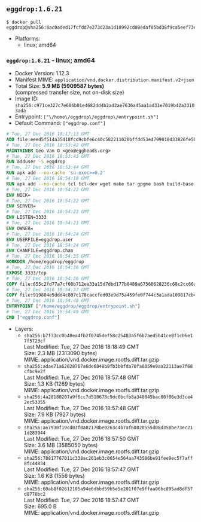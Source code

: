 ## `eggdrop:1.6.21`

```console
$ docker pull eggdrop@sha256:8ac0aded17fcfdd7e273d23a1d18992cd88edaf05bd38f9ca5eef73e0c812046
```

-	Platforms:
	-	linux; amd64

### `eggdrop:1.6.21` - linux; amd64

-	Docker Version: 1.12.3
-	Manifest MIME: `application/vnd.docker.distribution.manifest.v2+json`
-	Total Size: **5.9 MB (5909587 bytes)**  
	(compressed transfer size, not on-disk size)
-	Image ID: `sha256:c971ce327c7e606b01e4682dd4b2ad2ae7636a45aa1ad31e7019b42a33103ada`
-	Entrypoint: `["\/home\/eggdrop\/eggdrop\/entrypoint.sh"]`
-	Default Command: `["eggdrop.conf"]`

```dockerfile
# Tue, 27 Dec 2016 18:17:13 GMT
ADD file:eeed5f514a35d18fcd9cbfe6c40c582211020bffdd53e4799018d33826fe5067 in / 
# Tue, 27 Dec 2016 18:53:42 GMT
MAINTAINER Geo Van O <geo@eggheads.org>
# Tue, 27 Dec 2016 18:53:43 GMT
RUN adduser -S eggdrop
# Tue, 27 Dec 2016 18:53:44 GMT
RUN apk add --no-cache 'su-exec>=0.2'
# Tue, 27 Dec 2016 18:54:18 GMT
RUN apk add --no-cache tcl tcl-dev wget make tar gpgme bash build-base   && wget ftp://ftp.eggheads.org/pub/eggdrop/source/stable/eggdrop1.6.21.tar.gz   && wget ftp://ftp.eggheads.org/pub/eggdrop/source/stable/eggdrop1.6.21.tar.gz.asc   && gpg --keyserver ha.pool.sks-keyservers.net --recv-key B0B3D92ABE1D20233A2ECB01DB909F5EE7C0E7F7   && gpg --batch --verify eggdrop1.6.21.tar.gz.asc eggdrop1.6.21.tar.gz   && rm eggdrop1.6.21.tar.gz.asc   && tar -zxvf eggdrop1.6.21.tar.gz   && rm eggdrop1.6.21.tar.gz   && ( cd eggdrop1.6.21     && CFLAGS="-std=gnu89" ./configure --with-tclinc=/usr/include/tcl.h --with-tcllib=/usr/lib/libtcl8.6.so     && make config     && make     && make install DEST=/home/eggdrop/eggdrop )   && rm -rf eggdrop1.6.21   && mkdir /home/eggdrop/eggdrop/data   && chown -R eggdrop /home/eggdrop/eggdrop   && apk del tcl-dev wget make tar gpgme build-base
# Tue, 27 Dec 2016 18:54:22 GMT
ENV NICK=
# Tue, 27 Dec 2016 18:54:22 GMT
ENV SERVER=
# Tue, 27 Dec 2016 18:54:23 GMT
ENV LISTEN=3333
# Tue, 27 Dec 2016 18:54:23 GMT
ENV OWNER=
# Tue, 27 Dec 2016 18:54:24 GMT
ENV USERFILE=eggdrop.user
# Tue, 27 Dec 2016 18:54:24 GMT
ENV CHANFILE=eggdrop.chan
# Tue, 27 Dec 2016 18:54:35 GMT
WORKDIR /home/eggdrop/eggdrop
# Tue, 27 Dec 2016 18:54:36 GMT
EXPOSE 3333/tcp
# Tue, 27 Dec 2016 18:54:36 GMT
COPY file:655c2fd77a7cf08b712ee33a15d7dbd177b8489a67560628236c68c2cc66aa58 in /home/eggdrop/eggdrop 
# Tue, 27 Dec 2016 18:54:37 GMT
COPY file:919804e5ddd4c807c178caccfed03e9d75a459fe0f744c3a1ada109817cb44ec in /home/eggdrop/eggdrop/scripts/ 
# Tue, 27 Dec 2016 18:54:48 GMT
ENTRYPOINT ["/home/eggdrop/eggdrop/entrypoint.sh"]
# Tue, 27 Dec 2016 18:54:49 GMT
CMD ["eggdrop.conf"]
```

-	Layers:
	-	`sha256:b7f33cc0b48ea4fb2f0745def58c25483a5f6b7aed5b41ce8f1cb6e17f5723cf`  
		Last Modified: Tue, 27 Dec 2016 18:18:49 GMT  
		Size: 2.3 MB (2313090 bytes)  
		MIME: application/vnd.docker.image.rootfs.diff.tar.gzip
	-	`sha256:adae71a62028767a6de6048b9fb3b0fda70fa0059e9aa22113ae7f68cfbc9e2f`  
		Last Modified: Tue, 27 Dec 2016 18:57:48 GMT  
		Size: 1.3 KB (1269 bytes)  
		MIME: application/vnd.docker.image.rootfs.diff.tar.gzip
	-	`sha256:4a28180207a9f6cc7d510678c9dc0bcfb8a340845bac80f06e3d3ce42ec53355`  
		Last Modified: Tue, 27 Dec 2016 18:57:48 GMT  
		Size: 7.9 KB (7927 bytes)  
		MIME: application/vnd.docker.image.rootfs.diff.tar.gzip
	-	`sha256:ae7930f19cd03f0a82170be0263c4b7af68020555d08d358be73ec211d283944`  
		Last Modified: Tue, 27 Dec 2016 18:57:50 GMT  
		Size: 3.6 MB (3585050 bytes)  
		MIME: application/vnd.docker.image.rootfs.diff.tar.gzip
	-	`sha256:78817767011c338ac261eb3c0654e564aa743586be91fee9ec5f7aff8fc44834`  
		Last Modified: Tue, 27 Dec 2016 18:57:47 GMT  
		Size: 1.6 KB (1556 bytes)  
		MIME: application/vnd.docker.image.rootfs.diff.tar.gzip
	-	`sha256:60ab8f02612105a94e6dbbd59b5e5e201f07e9ffaa06bc895ad8df57d8770bc2`  
		Last Modified: Tue, 27 Dec 2016 18:57:47 GMT  
		Size: 695.0 B  
		MIME: application/vnd.docker.image.rootfs.diff.tar.gzip
